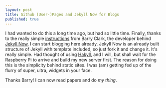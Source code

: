 ```yaml
---
layout: post
title: Github (User-)Pages and Jekyll Now for Blogs
published: true
---
```


I had wanted to do this a long time ago, but had so little time. Finally,  thanks to the really simple [instructions](http://www.smashingmagazine.com/2014/08/01/build-blog-jekyll-github-pages/) from Barry Clark, the developer behind [Jekyll Now](https://github.com/barryclark/jekyll-now), I can start blogging here already. Jekyll Now is an already built structure of Jekyll with template included, so just fork it and change it. It's really simple. Had thought of using [Hakyll](http://jaspervdj.be/hakyll/), and I will, but shall wait for the Raspberry Pi to arrive and build my new server first. 
The reason for doing this is the simplicity behind static sites. I was (am) getting fed up of the flurry of super, ultra, widgets in your face.

Thanks Barry! I can now read papers and do _my thing_.